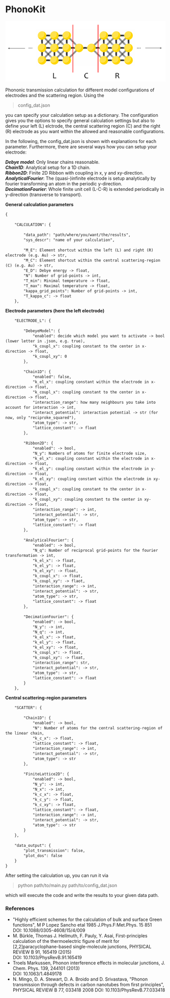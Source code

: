 # PhonoKit

![Setup example](example.png)

Phononic transmission calculation for different model configurations of electrodes and the scattering region.
Using the 

> config_dat.json

you can specify your calculation setup as a dictionary. The configuration gives you the options to specify general calculation settings 
but also to define your left (L) elctrode, the central scattering region (C) and the right (R) electrode as you want within the allowed
and reasonable configurations.

In the following, the config_dat.json is shown with explanations for each parameter. Furthermore, there are several ways how you can setup your electrode:

***Debye model***: Only linear chains reasonable.\
***Chain1D***: Analytical setup for a 1D chain.\
***Ribbon2D***: Finite 2D Ribbon with coupling in x, y and xy-direction.\
***AnalyticalFourier***: The (quasi-)infinite electrode is setup analytically by fourier transforming an atom in the periodic y-direction.\
***DecimationFourier***: Whole finite unit cell (L-C-R) is extended periodically in y-direction (transverse to transport).

**General calculation parameters**
```
{
    
    "CALCULATION": {

        "data_path": "path/where/you/want/the/results",
        "sys_descr": "name of your calculation",

        "M_E": Element shortcut within the left (L) and right (R) electrode (e.g. Au) -> str,
        "M_C": Element shortcut within the central scattering-region (C) (e.g. Au) -> str,
        "E_D": Debye energy -> float,
        "N": Number of grid-points -> int,
        "T_min": Minimal temperature -> float,
        "T_max": Maximal temperature -> float,
        "kappa_grid_points": Number of grid-points -> int,
        "T_kappa_c": -> float
    },

```

**Electrode parameters (here the left electrode)**
```
    "ELECTRODE_L": {

        "DebeyeModel": {
            "enabled": decide which model you want to activate -> bool (lower letter in .json, e.g. true),
            "k_coupl_x": coupling constant to the center in x-direction -> float,
            "k_coupl_xy": 0
        },

        "Chain1D": {
            "enabled": false,
            "k_el_x": coupling constant within the electrode in x-direction -> float,
            "k_coupl_x": coupling constant to the center in x-direction -> float,
            "interaction_range": how many neighbours you take into account for interaction -> int,
            "interact_potential": interaction potential -> str (for now, only "reciproke_squared"),
            "atom_type": -> str,
            "lattice_constant": -> float
        },

        "Ribbon2D": {
            "enabled": -> bool,
            "N_y": Numbers of atoms for finite electrode size,
            "k_el_x": coupling constant within the electrode in x-direction -> float,
            "k_el_y": coupling constant within the electrode in y-direction -> float,
            "k_el_xy": coupling constant within the electrode in xy-direction -> float,
            "k_coupl_x": coupling constant to the center in x-direction -> float,
            "k_coupl_xy": coupling constant to the center in xy-direction -> float,
            "interaction_range": -> int,
            "interact_potential": -> str,
            "atom_type": -> str,
            "lattice_constant": -> float
        },

        "AnalyticalFourier": {
            "enabled": -> bool,
            "N_q": Number of reciprocal grid-points for the fourier transformation -> int,
            "k_el_x": -> float,
            "k_el_y": -> float,
            "k_el_xy": -> float,
            "k_coupl_x": -> float,
            "k_coupl_xy": -> flaot,
            "interaction_range": -> int,
            "interact_potential": -> str,
            "atom_type": -> str,
            "lattice_constant": -> float
        },

        "DecimationFourier": {
            "enabled": -> bool,
            "N_y": -> int,
            "N_q": -> int,
            "k_el_x": -> float,
            "k_el_y": -> float,
            "k_el_xy": -> float,
            "k_coupl_x": -> float,
            "k_coupl_xy": -> float,
            "interaction_range": str,
            "interact_potential": -> str,
            "atom_type": -> str,
            "lattice_constant": -> float
        }
    },
```
**Central scattering-region parameters**
```
    "SCATTER": {

        "Chain1D": {
            "enabled": -> bool,
            "N": Number of atoms for the central scattering-region of the linear chain,
            "k_c_x": -> float,
            "lattice_constant": -> float,
            "interaction_range": -> int,
            "interact_potential": -> str,
            "atom_type": -> str
        },  

        "FiniteLattice2D": {
            "enabled": -> bool,
            "N_y": -> int,
            "N_x": -> int,
            "k_c_x": -> float,
            "k_c_y": -> float,
            "k_c_xy": -> float,
            "lattice_constant": -> float,
            "interaction_range": -> int,
            "interact_potential": -> str,
            "atom_type": -> str
        }
    },

    "data_output": {
        "plot_transmission": false,
        "plot_dos": false
    }
}
```

After setting the calculation up, you can run it via

> python path/to/main.py path/to/config_dat.json

which will execute the code and write the results to your given data path.


### References 
* "Highly efficient schemes for the calculation of bulk and surface Green functions", M P Lopez Sancho etal 1985 J.Phys.F:Met.Phys. 15 851\
  DOI: 10.1088/0305-4608/15/4/009
* M. Bürkle, Thomas J. Hellmuth, F. Pauly, Y. Asai, First-principles calculation of the thermoelectric figure of merit for [2,2]paracyclophane-based single-molecule junctions, PHYSICAL REVIEW B 91, 165419 (2015)\
  DOI: 10.1103/PhysRevB.91.165419
* Troels Markussen, Phonon interference effects in molecular junctions, J. Chem. Phys. 139, 244101 (2013)\
  DOI: 10.1063/1.4849178
* N. Mingo, D. A. Stewart, D. A. Broido and D. Srivastava, "Phonon transmission through defects in carbon nanotubes from first principles", PHYSICAL REVIEW B 77, 033418 2008
  DOI: 10.1103/PhysRevB.77.033418
